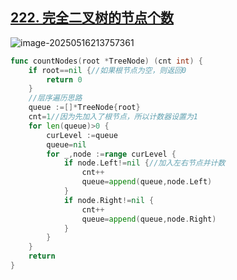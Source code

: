 ## [222. 完全二叉树的节点个数](https://leetcode.cn/problems/count-complete-tree-nodes/) 

![image-20250516213757361](https://gggzxh.oss-cn-beijing.aliyuncs.com/img/20250516213757361.png) 

```go
func countNodes(root *TreeNode) (cnt int) {
    if root==nil {//如果根节点为空，则返回0
        return 0
    }
    //层序遍历思路
    queue :=[]*TreeNode{root}
    cnt=1//因为先加入了根节点，所以计数器设置为1
    for len(queue)>0 {
        curLevel :=queue
        queue=nil
        for _,node :=range curLevel {
            if node.Left!=nil {//加入左右节点并计数
                cnt++
                queue=append(queue,node.Left)
            }
            if node.Right!=nil {
                cnt++
                queue=append(queue,node.Right)
            }
        }
    }
    return 
}
```

